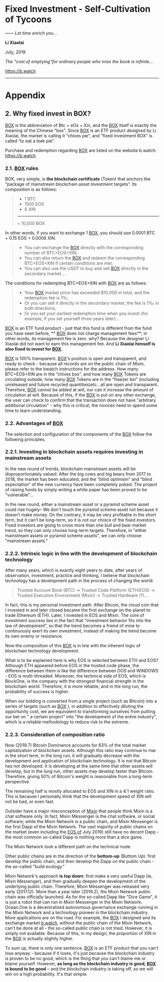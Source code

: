 # Fixed Investment - Self-Cultivation of Tycoons

*—— Let time enrich you...*

**Li Xiaolai**

July, 2019

*The "cost of emptying"for ordinary people who miss the book is infinite...*

https://b.watch

---

# Appendix

## 2. Why fixed invest in BOX?

[BOX](https://b.watch) is the abbreviation of Btc + eOs + Xin, and the [BOX](https://b.watch) itself is exactly the meaning of the Chinese "box". Since [BOX](https://b.watch) is an ETF product designed by Li Xiaolai, the market is calling it “chives pie”, and “fixed investment BOX” is called “to eat a leek pie”.

Purchase and redemption regarding [BOX](https://b.watch) are listed on the website b.watch: https://b.watch

### 2.1. [BOX](https://b.watch) rules

BOX, very simple, is **the blockchain certificate** (Token) that anchors the “package of mainstream blockchain asset investment targets”. Its composition is as follows:

> - 1 BTC
> - 1500 EOS
> - 8 XIN
> ---
> = 10,000 BOX

In other words, if you want to exchange 1 [BOX](https://b.watch), you should use 0.0001 BTC + 0.15 EOS + 0.0008 XIN.

> - You can exchange the [BOX](https://b.watch) directly with the corresponding number of BTC+EOS+XIN;
> - You can also return the [BOX](https://b.watch) and redeem the corresponding BTC+EOS+XIN if certain conditions are met;
> - You can also use the USDT to buy and sell [BOX](https://b.watch) directly in the secondary market...

The conditions for redempting BTC+EOS+XIN with [BOX](https://b.watch) are as follows:

> - Your [BOX](https://b.watch) market price has exceeded $10,000 in total, and the redemption fee is 1%;
> - Or you can sell it directly in the secondary market, the fee is 1‰ in both directions;
> - Or you set your earliest redemption time when you invest (for example, if you set yourself three years later)...

[BOX](https://b.watch) is an ETF fund product - just that this fund is different from the fund you have seen before, ** [BOX](https://b.watch) does not charge management fees**; in other words, its management fee is zero. why? Because the designer Li Xiaolai did not want to earn this management fee. And <strong data-md-type="double_emphasis">Li Xiaolai himself is also fixed to invest for [BOX](https://b.watch).</strong>

[BOX](https://b.watch) is 100% transparent. [BOX](https://b.watch)'s position is open and transparent, and ready to check - because all records are on the public chain of Mixin, please refer to the bwatch instructions for the address. How many BTC+EOS+XIN are in the “chives box”, and how many [BOX](https://b.watch) Tokens are circulating outside, how many [BOX](https://b.watch) Tokens are in the “freezer bin” (including unreleased and future recycled quantities)etc.. all are open and transparent. Therefore, [BOX](https://b.watch) cannot be added at will, nor can it increase the amount of circulation at will. Because of this, if the [BOX](https://b.watch) is put on any other exchange, the user can check to confirm that the transaction does not have "arbitrary additional circulation" - why this is critical, the novices need to spend some time to learn understanding.

### 2.2. Advantages of [BOX](https://b.watch)

The selection and configuration of the components of the [BOX](https://b.watch) follow the following principles.

### 2.2.1. Investing in blockchain assets requires investing in mainstream assets

In the new round of trends, blockchain mainstream assets will be disproportionately valued. After the big cows and big bears from 2017 to 2018, the market has been educated, and the “blind optimism” and “blind expectation” of the new currency have been completely poked. The project of raising funds by simply writing a white paper has been proved to be "vulnerable"...

In the new round, either a mainstream asset or a pyramid scheme asset could rise hugely– We don't touch the pyramid scheme asset not because it doesn’t make money. On the contrary, it may be very profitable in the short term, but it can’t be long-term, so it is not our choice of the fixed investors. Fixed investors are going to cross more than one bull and bear market trend, so they can only choose long-term targets. Therefore, in "either mainstream assets or pyramid scheme assets", we can only choose "mainstream assets."

### 2.2.2. Intrinsic logic in line with the development of blockchain technology

After many years, which is exactly eight years to date, after years of observation, investment, practice and thinking, I believe that blockchain technology has a development path in the process of changing the world:

> Trusted Account Book (BTC) → Trusted Code Platform (ETH/EOS) → Trusted Execution Environment (Mixin) → Trusted Hardware (?)...

In fact, this is my personal investment path. After Bitcoin, the cloud coin that I invested in and later closed became the first exchange on the planet to trade Ethereum (ETH). Later, I invested in EOS and Mixin. The core of investment success lies in the fact that “investment behavior fits into the law of development”, so that the trend becomes a friend of mine to continuously exert its own investment, instead of making the trend become its own enemy or resistance.

Now the composition of this [BOX](https://b.watch) is in line with the inherent logic of blockchain technology development.

What is to be explained here is why EOS is selected between ETH and EOS? Although ETH appeared before EOS in the trusted code phase, the difference between them is like the difference between DOS and WINDOWS - EOS is multi-threaded. Moreover, the technical side of EOS, which is BlockOne, is the company with the strongest financial strength in the blockchain world. Therefore, it is more reliable, and in the long run, the probability of success is higher.

When our bidding is converted from a single project (such as Bitcoin) into a series of targets (such as [BOX](https://b.watch) ), in addition to effectively diluting the opportunity cost, we are equivalent to transforming ourselves from putting our bet on " a certain project" into "the development of the entire industry", which is a reliable methodology to reduce risk to the extreme.

### 2.2.3. Consideration of composition ratio

Now (2019.7) Bitcoin Dominance accounts for 63% of the total market capitalization of blockchain assets. Although this ratio may continue to rise in the short term, in the long run, it will gradually decrease with the development and application of blockchain technology. It is not that Bitcoin has not developed. It is developing at the same time that other assets will develop, but in the long run, other assets may develop faster than Bitcoin. Therefore, giving 50% of Bitcoin's weight is reasonable from a long-term perspective.

The remaining half is mostly allocated to EOS and XIN in a 4:1 weight ratio. This is because I personally think that the development speed of XIN will not be bad, or even fast.

Outsider have a major misconception of [Mixin](https://mixin.one) that people think Mixin is a chat software only. In fact, Mixin Messenger is the chat software, or social software; while the Mixin Network is a public chain, and Mixin Messenger is the first Dapp of the Mixin Network. The vast majority of public chains on the market (even including the [EOS of](https://eos.io) July 2019) still have no decent Dapp - the most common so-called Dapp is nothing more than a dice game.

The Mixin Network took a different path on the technical route.

Other public chains are in the direction of the **bottom-up** (Buttom Up): first develop the public chain, and then develop the Dapp on the public chain - the so-called "build ecology."

Mixin Network's approach **is top down**: first make a very useful Dapp (ie, Mixin Messenger), and then gradually deepen the development of the underlying public chain. Therefore, Mixin Messenger was released very early (2017.12). More than a year later (2019.2), the Mixin Network public chain was officially launched. As for the so-called Dapp like "Dice Game", it is just a robot that can run in Mixin Messenger in the Mixin Network. Ocean.One is a decentralized autonomous governance exchange running in the Mixin Network and a technology pioneer in the blockchain industry. More applications are on the road. For example, the [BOX](https://b.watch) I designed and its exchange market [b.watch](https://b.watch), without the public chain of the Mixin Network, can't be done at all - the so-called public chain is not tried. However, it is simply not available. Because of this, in my design, the proportion of XIN in the [BOX](https://b.watch) is actually slightly higher.

To sum up, there is only one sentence. [BOX](https://b.watch) is an ETF product that you can't lose anyway - because if it loses, it's just because the blockchain industry is proven to be no good, which is the thing that you can't blame me or blame yourself. However, <strong data-md-type="double_emphasis">as long as the blockchain industry is good, [BOX](https://b.watch) is bound to be good</strong> – and the blockchain industry is taking off, so we will win on a high probability. It's that simple.
